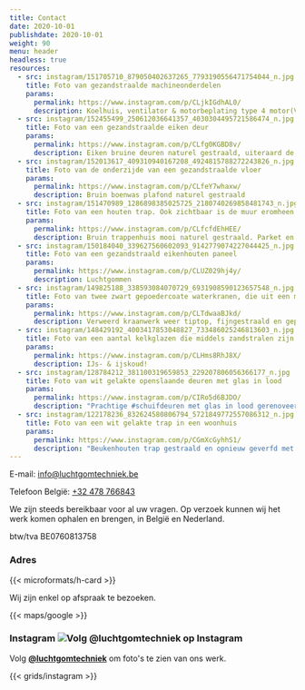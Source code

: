 ```yaml
---
title: Contact
date: 2020-10-01
publishdate: 2020-10-01
weight: 90
menu: header
headless: true
resources:
  - src: instagram/151705710_879050402637265_7793190556471754044_n.jpg
    title: Foto van gezandstraalde machineonderdelen
    params:
      permalink: https://www.instagram.com/p/CLjkIGdhAL0/
      description: Koelhuis, ventilator & motorbeplating type 4 motor(VW Kever/Porsche)
  - src: instagram/152455499_250612036641357_4030304495721586474_n.jpg
    title: Foto van een gezandstraalde eiken deur
    params:
      permalink: https://www.instagram.com/p/CLfg0KGBD8v/
      description: Eiken bruine deuren naturel gestraald, uiteraard de kaders en chabranten ook, daarna behandeld met transparante vernis. Hang&sluitwerk los gestraald en mooi gepoedercoat.
  - src: instagram/152013617_409310940167208_4924815788272243826_n.jpg
    title: Foto van de onderzijde van een gezandstraalde vloer
    params:
      permalink: https://www.instagram.com/p/CLfeY7whaxw/
      description: Bruin boenwas plafond naturel gestraald
  - src: instagram/151470989_1286898385025725_2180740269858481743_n.jpg
    title: Foto van een houten trap. Ook zichtbaar is de muur eromheen
    params:
      permalink: https://www.instagram.com/p/CLfcfdEhHEE/
      description: Bruin trappenhuis mooi naturel gestraald. Parket en treden gevernist, spijlen nog niet.
  - src: instagram/150184040_339627560602093_9142779074227044425_n.jpg
    title: Foto van een gezandstraald eikenhouten paneel
    params:
      permalink: https://www.instagram.com/p/CLUZ029hj4y/
      description: Luchtgommen
  - src: instagram/149825188_338593084070729_6931908590123657548_n.jpg
    title: Foto van twee zwart gepoedercoate waterkranen, die uit een muur komen
    params:
      permalink: https://www.instagram.com/p/CLTdwaaBJkd/
      description: Verweerd kraanwerk weer tiptop, fijngestraald en gepoedercoat. Woont u ver weg geen probleem, regelen we de zaken via de post.
  - src: instagram/148429192_4003417853048827_733486025246813603_n.jpg
    title: Foto van een aantal kelkglazen die middels zandstralen zijn gedecoreerd met persoonsnamen
    params:
      permalink: https://www.instagram.com/p/CLHms8RhJ8X/
      description: IJs- & ijskoud!
  - src: instagram/128784212_381100319659853_229207806056366177_n.jpg
    title: Foto van wit gelakte openslaande deuren met glas in lood
    params:
      permalink: https://www.instagram.com/p/CIRo5d6BJDO/
      description: "Prachtige #schuifdeuren met glas in lood gerenoveerd. Gestraald in ons bedrijf, slecht hout vervangen, opnieuw geverfd en teruggemonteerd."
  - src: instagram/122178236_832624580806794_5721849772557086312_n.jpg
    title: Foto van een wit gelakte trap in een woonhuis
    params:
      permalink: https://www.instagram.com/p/CGmXcGyhhS1/
      description: "Beukenhouten trap gestraald en opnieuw geverfd met Sigma Nova #traprenovatie"
---
```


E-mail: [info@luchtgomtechniek.be](mailto:info@luchtgomtechniek.be)

Telefoon België: [+32 478 766843](tel:+32478766843)

We zijn steeds bereikbaar voor al uw vragen. Op verzoek kunnen wij het
werk komen ophalen en brengen, in België en Nederland.

btw/tva BE0760813758

### Adres

{{< microformats/h-card >}}

Wij zijn enkel op afspraak te bezoeken.

{{< maps/google >}}

### Instagram ![Volg @luchtgomtechniek op Instagram](/IG_Glyph_Fill.png "Volg @luchtgomtechniek op Instagram")

Volg [**@luchtgomtechniek**](https://www.instagram.com/luchtgomtechniek/) om foto's te zien van ons werk.

{{< grids/instagram >}}
